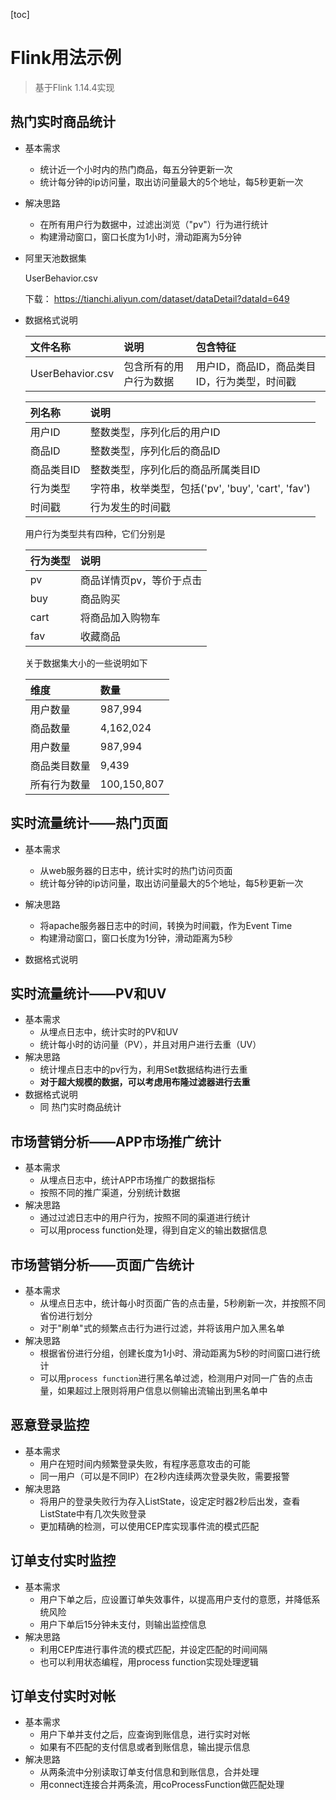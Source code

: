 [toc]

# Flink用法示例

> 基于Flink 1.14.4实现


## 热门实时商品统计

- 基本需求

  - 统计近一个小时内的热门商品，每五分钟更新一次
  - 统计每分钟的ip访问量，取出访问量最大的5个地址，每5秒更新一次

- 解决思路

  - 在所有用户行为数据中，过滤出浏览（"pv"）行为进行统计
  - 构建滑动窗口，窗口长度为1小时，滑动距离为5分钟

- 阿里天池数据集

  UserBehavior.csv

  下载： https://tianchi.aliyun.com/dataset/dataDetail?dataId=649

- 数据格式说明

  | 文件名称         | 说明                   | 包含特征                                     |
  | :--------------- | :--------------------- | :------------------------------------------- |
  | UserBehavior.csv | 包含所有的用户行为数据 | 用户ID，商品ID，商品类目ID，行为类型，时间戳 |
  
  | 列名称     | 说明                                               |
  | :--------- | :------------------------------------------------- |
  | 用户ID     | 整数类型，序列化后的用户ID                         |
  | 商品ID     | 整数类型，序列化后的商品ID                         |
  | 商品类目ID | 整数类型，序列化后的商品所属类目ID                 |
  | 行为类型   | 字符串，枚举类型，包括('pv', 'buy', 'cart', 'fav') |
  | 时间戳     | 行为发生的时间戳                                   |
  
  用户行为类型共有四种，它们分别是
  
  | 行为类型 | 说明                     |
  | :------- | :----------------------- |
  | pv       | 商品详情页pv，等价于点击 |
  | buy      | 商品购买                 |
  | cart     | 将商品加入购物车         |
  | fav      | 收藏商品                 |
  
  关于数据集大小的一些说明如下
  
  | 维度         | 数量        |
  | :----------- | :---------- |
  | 用户数量     | 987,994     |
  | 商品数量     | 4,162,024   |
  | 用户数量     | 987,994     |
  | 商品类目数量 | 9,439       |
  | 所有行为数量 | 100,150,807 |
  
  
  
  



## 实时流量统计——热门页面

- 基本需求
  - 从web服务器的日志中，统计实时的热门访问页面
  - 统计每分钟的ip访问量，取出访问量最大的5个地址，每5秒更新一次
  
- 解决思路
  - 将apache服务器日志中的时间，转换为时间戳，作为Event Time
  - 构建滑动窗口，窗口长度为1分钟，滑动距离为5秒
  
- 数据格式说明




## 实时流量统计——PV和UV

- 基本需求
  - 从埋点日志中，统计实时的PV和UV
  - 统计每小时的访问量（PV），并且对用户进行去重（UV）
- 解决思路
  - 统计埋点日志中的pv行为，利用Set数据结构进行去重
  - **对于超大规模的数据，可以考虑用布隆过滤器进行去重**
- 数据格式说明
  - 同 热门实时商品统计



## 市场营销分析——APP市场推广统计

- 基本需求
  - 从埋点日志中，统计APP市场推广的数据指标
  - 按照不同的推广渠道，分别统计数据
- 解决思路
  - 通过过滤日志中的用户行为，按照不同的渠道进行统计
  - 可以用process function处理，得到自定义的输出数据信息



## 市场营销分析——页面广告统计

- 基本需求
  - 从埋点日志中，统计每小时页面广告的点击量，5秒刷新一次，并按照不同省份进行划分
  - 对于"刷单"式的频繁点击行为进行过滤，并将该用户加入黑名单
- 解决思路
  - 根据省份进行分组，创建长度为1小时、滑动距离为5秒的时间窗口进行统计
  - 可以用`process function`进行黑名单过滤，检测用户对同一广告的点击量，如果超过上限则将用户信息以侧输出流输出到黑名单中



## 恶意登录监控

- 基本需求
  - 用户在短时间内频繁登录失败，有程序恶意攻击的可能
  - 同一用户（可以是不同IP）在2秒内连续两次登录失败，需要报警
- 解决思路
  - 将用户的登录失败行为存入ListState，设定定时器2秒后出发，查看ListState中有几次失败登录
  - 更加精确的检测，可以使用CEP库实现事件流的模式匹配



## 订单支付实时监控

- 基本需求
  - 用户下单之后，应设置订单失效事件，以提高用户支付的意愿，并降低系统风险
  - 用户下单后15分钟未支付，则输出监控信息
- 解决思路
  - 利用CEP库进行事件流的模式匹配，并设定匹配的时间间隔
  - 也可以利用状态编程，用process function实现处理逻辑



## 订单支付实时对帐

- 基本需求
  - 用户下单并支付之后，应查询到账信息，进行实时对帐
  - 如果有不匹配的支付信息或者到账信息，输出提示信息
- 解决思路
  - 从两条流中分别读取订单支付信息和到账信息，合并处理
  - 用connect连接合并两条流，用coProcessFunction做匹配处理
